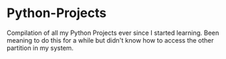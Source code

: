 # Python-Projects
Compilation of all my Python Projects ever since I started learning. Been meaning to do this for a while but didn't know how to access the other partition in my system.
